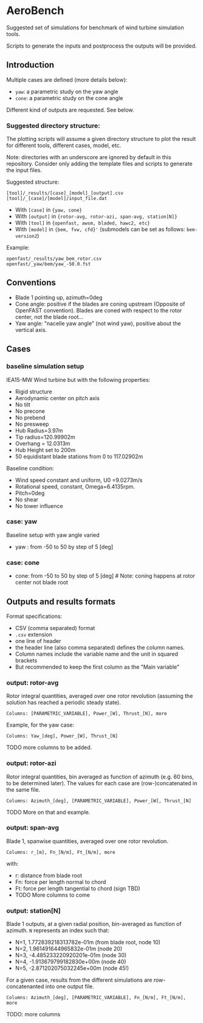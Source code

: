 # AeroBench

Suggested set of simulations for benchmark of wind turbine simulation tools.

Scripts to generate the inputs and postprocess the outputs will be provided.



## Introduction

Multiple cases are defined (more details below):

- `yaw`: a parametric study on the yaw angle
- `cone`: a parametric study on the cone angle


Different kind of outputs are requested. See below. 





### Suggested directory structure:

The plotting scripts will assume a given directory structure to plot the result for different tools, different cases, model, etc.


Note: directories with an underscore are ignored by default in this repository. 
Consider only adding the template files and scripts to generate the input files.



Suggested structure:

```
[tool]/_results/[case]_[model]_[output].csv
[tool]/_[case]/[model]/input_file.dat
```

 - With `[case]` in `{yaw, cone}`
 - With `[output]` in `{rotor-avg, rotor-azi, span-avg, station[N]}`
 - With `[tool]` in `{openfast, awsm, bladed, hawc2, etc}`
 - With `[model]` in `{bem, fvw, cfd}'` (submodels can be set as follows: `bem-version2`)


Example:
```
openfast/_results/yaw_bem_rotor.csv
openfast/_yaw/bem/yaw_-50.0.fst
```




## Conventions


- Blade 1 pointing up, azimuth=0deg
- Cone angle: positive if the blades are coning upstream (Opposite of OpenFAST convention). 
  Blades are coned with respect to the rotor center, not the blade root...
- Yaw angle: "nacelle yaw angle" (not wind yaw), positive about the vertical axis.



## Cases

###  baseline simulation setup

IEA15-MW Wind turbine but with the following properties:

- Rigid structure
- Aerodynamic center on pitch axis
- No tilt 
- No precone 
- No prebend
- No presweep 
- Hub Radius=3.97m
- Tip radius=120.99902m
- Overhang = 12.0313m
- Hub Height set to 200m
- 50 equidistant blade stations from 0 to 117.02902m

Baseline condition:

- Wind speed constant and uniform, U0 =9.0273m/s
- Rotational speed, constant, Omega=6.4135rpm. 
- Pitch=0deg 
- No shear
- No tower influence
 


### case: yaw

Baseline setup with yaw angle varied

- yaw :  from -50 to 50 by step of 5 [deg]

### case: cone

- cone:  from -50 to 50 by step of 5 [deg]  # Note: coning happens at rotor center not blade root





## Outputs and results formats


Format specifications:

 - CSV (comma separated) format 
 - `.csv` extension
 - one line of header
 - the header line (also comma separated) defines the column names.
 - Column names include the variable name and the unit in squared brackets
 - But recommended to keep the first column as the "Main variable"


### output: rotor-avg

Rotor integral quantities, averaged over one rotor revolution (assuming the solution has reached a periodic steady state).

```
Columns: [PARAMETRIC_VARIABLE], Power_[W], Thrust_[N], more
```

Example, for the yaw case:

```
Columns: Yaw_[deg], Power_[W], Thrust_[N]
```

TODO more columns to be added.



### output: rotor-azi

Rotor integral quantities, bin averaged as function of azimuth (e.g. 60 bins, to be determined later). The values for each case are (row-)concatenated in the same file.

```
Columns: Azimuth_[deg], [PARAMETRIC_VARIABLE], Power_[W], Thrust_[N]
```

TODO More on that and example.


### output: span-avg

Blade 1, spanwise quantities, averaged over one rotor revolution.


```
Columns: r_[m], Fn_[N/m], Ft_[N/m], more
```

with: 

 - r: distance from blade root
 - Fn: force per length normal to chord
 - Ft: force per length tangential to chord (sign TBD)
 - TODO More columns to come


### output: station[N]

Blade 1 outputs, at a given radial position, bin-averaged as function of azimuth. `N` represents an index such that:

- N=1,  1.772839218313782e-01m (from blade root, node 10)
- N=2,  1.961491644965832e-01m (node 20)
- N=3, -4.485233220920201e-01m (node 30)
- N=4, -1.913679799182830e+00m (node 40)
- N=5, -2.871202075032245e+00m (node 45!)


For a given case, results from the different simulations are row-concatenanted into one output file.

```
Columns: Azimuth_[deg], [PARAMETRIC_VARIABLE], Fn_[N/m], Ft_[N/m], more
```

TODO: more columns
